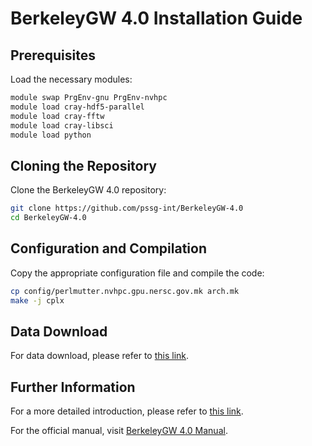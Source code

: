 # BerkeleyGW 4.0 Installation Guide

## Prerequisites

Load the necessary modules:
```bash
module swap PrgEnv-gnu PrgEnv-nvhpc
module load cray-hdf5-parallel
module load cray-fftw
module load cray-libsci
module load python
```

## Cloning the Repository

Clone the BerkeleyGW 4.0 repository:
```bash
git clone https://github.com/pssg-int/BerkeleyGW-4.0
cd BerkeleyGW-4.0
```

## Configuration and Compilation

Copy the appropriate configuration file and compile the code:
```bash
cp config/perlmutter.nvhpc.gpu.nersc.gov.mk arch.mk
make -j cplx
```

## Data Download

For data download, please refer to [this link](https://gitlab.com/NERSC/N10-benchmarks/berkeleygw-workflow/-/tree/main/Si_WFN_folder).

## Further Information

For a more detailed introduction, please refer to [this link](https://gitlab.com/NERSC/N10-benchmarks/berkeleygw-workflow).

For the official manual, visit [BerkeleyGW 4.0 Manual](http://manual.berkeleygw.org/4.0/).